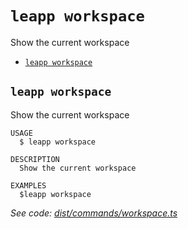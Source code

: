 `leapp workspace`
=================

Show the current workspace

* [`leapp workspace`](#leapp-workspace)

## `leapp workspace`

Show the current workspace

```
USAGE
  $ leapp workspace

DESCRIPTION
  Show the current workspace

EXAMPLES
  $leapp workspace
```

_See code: [dist/commands/workspace.ts](https://github.com/noovolari/leapp/blob/v0.1.42/dist/commands/workspace.ts)_
